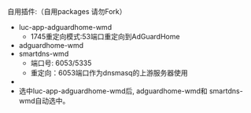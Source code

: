 自用插件:（自用packages 请勿Fork）
 - luc-app-adguardhome-wmd 
   - 1745重定向模式:53端口重定向到AdGuardHome
 - adguardhome-wmd
 - smartdns-wmd
   - 端口号: 6053/5335
   - 重定向：6053端口作为dnsmasq的上游服务器使用
  - 
 - 选中luc-app-adguardhome-wmd后, adguardhome-wmd和 smartdns-wmd自动选中。
 
